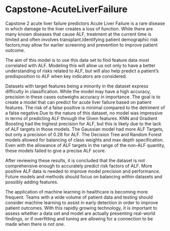 # Capstone-AcuteLiverFailure
 Capstone 2 acute liver failure predictors
Acute Liver Failure is a rare disease in which damage to the liver creates a loss of function. While there are many known diseases that cause ALF, treatment at the current time is limited and often involves transplant.Identifying patient demographic risk factors,may allow for earlier screening and prevention to improve patient outcome. 

The aim of this model is to use this data set to find feature data most correlated with ALF. Modeling this will allow us not only to have a better understanding of risks related to ALF, but will also help predict a patient’s predisposition to ALF when key indicators are considered.

Datasets with target features being a minority in the dataset express difficulty in classification. While the model may have a high accuracy, precision in these cases outweighs accuracy in importance. The goal is to create a model that can predict for acute liver failure based on patient features. The risk of a false positive is minimal compared to the detriment of a false negative.Due to the nature of this dataset, no model was impressive in terms of predicting ALF through the Given features. KNN and Gradient Boosting had the highest precision for ALF, but this is likely due to the lack of ALF targets in those models. The Gaussian model had more ALF Targets, but only a precision of 0.28 for ALF. The Decision Tree and Random Forest models allowed for balancing of class weights and max depth specification. Even with the allowance of ALF targets in the range of the non-ALF quantity, these models failed to give a precise ALF score.

After reviewing these results, it is concluded that the dataset is not comprehensive enough to accurately predict risk factors of ALF. More positive ALF data 
is needed to improve model precision and performance. Future models and methods should focus on balancing within datasets and possibly adding features. 

The application of machine learning in healthcare is becoming more frequent. Teams with a wide volume of patient data and testing should consider machine learning to assist in early detection in order to improve patient outcomes. With this rapidly growing technology, it is important to assess whether a data set and model are actually presenting real-world findings, or if overfitting and tuning are allowing for a connection to be made when there is not one.
